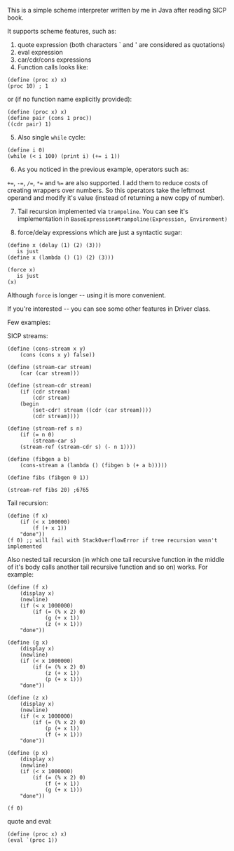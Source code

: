 This is a simple scheme interpreter written by me in 
Java after reading SICP book.

It supports scheme features, such as:
1) quote expression (both characters ` and ' are considered as quotations)
2) eval expression
3) car/cdr/cons expressions
4) Function calls looks like:

```
(define (proc x) x)
(proc 10) ; 1
```

or (if no function name explicitly provided):

```
(define (proc x) x)
(define pair (cons 1 proc))  
((cdr pair) 1)
```

5) Also single `while` cycle: 

```
(define i 0)
(while (< i 100) (print i) (+= i 1))
```

6) As you noticed in the previous example, operators such as:

`+=`, `-=`, `/=`, `*=` and `%=` are also supported.
I add them to reduce costs of creating wrappers over numbers. 
So this operators take the leftmost operand and modify it's value 
(instead of returning a new copy of number).

7) Tail recursion implemented via `trampoline`. You can see it's implementation in 
   `BaseExpression#trampoline(Expression, Environment)`
   
8) force/delay expressions which are just a syntactic sugar:
```
(define x (delay (1) (2) (3))) 
   is just 
(define x (lambda () (1) (2) (3))) 
```

```
(force x) 
   is just 
(x)
```

Although `force` is longer -- using it is more convenient.

If you're interested -- you can see some other features in Driver class.

Few examples:

SICP streams:
```
(define (cons-stream x y)
	(cons (cons x y) false))
	
(define (stream-car stream)
	(car (car stream)))
	
(define (stream-cdr stream)
	(if (cdr stream)
		(cdr stream)
	(begin 
		(set-cdr! stream ((cdr (car stream))))
		(cdr stream))))
		
(define (stream-ref s n)
	(if (= n 0)
		(stream-car s)
	(stream-ref (stream-cdr s) (- n 1))))
	
(define (fibgen a b) 
    (cons-stream a (lambda () (fibgen b (+ a b)))))

(define fibs (fibgen 0 1))

(stream-ref fibs 20) ;6765
```

Tail recursion:
```
(define (f x) 
    (if (< x 100000) 
        (f (+ x 1)) 
    "done"))
(f 0) ;; will fail with StackOverflowError if tree recursion wasn't implemented
```

Also nested tail recursion (in which one tail recursive function 
in the middle of it's body calls another tail recursive function and so on) works. For example: 

```
(define (f x)
	(display x)
	(newline)
    (if (< x 1000000)
		(if (= (% x 2) 0) 
			(g (+ x 1)) 
			(z (+ x 1)))
	"done"))

(define (g x)
	(display x)
	(newline)
	(if (< x 1000000)
		(if (= (% x 2) 0) 
			(z (+ x 1)) 
			(p (+ x 1)))
	"done"))
	
(define (z x)
	(display x)
	(newline)
	(if (< x 1000000)
		(if (= (% x 2) 0) 
			(p (+ x 1)) 
			(f (+ x 1)))
	"done"))
	
(define (p x)
	(display x)
	(newline)
	(if (< x 1000000)
		(if (= (% x 2) 0) 
			(f (+ x 1)) 
			(g (+ x 1)))
	"done"))
	
(f 0)
```

quote and eval:

```
(define (proc x) x)
(eval `(proc 1))
```